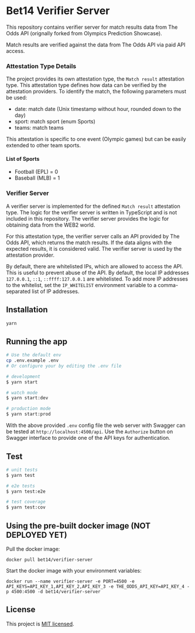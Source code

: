 
# Bet14 Verifier Server

This repository contains verifier server for match results data from The Odds API (orignally forked from Olympics Prediction Showcase).

Match results are verified against the data from The Odds API via paid API access.

### Attestation Type Details

The project provides its own attestation type, the `Match result` attestation type. This attestation type defines how data can be verified by the attestation providers. To identify the match, the following parameters must be used:

- date: match date (Unix timestamp without hour, rounded down to the day)
- sport: match sport (enum Sports)
- teams: match teams

This attestation is specific to one event (Olympic games) but can be easily extended to other team sports.

#### List of Sports

- Football (EPL) = 0
- Baseball (MLB) = 1

### Verifier Server

A verifier server is implemented for the defined `Match result` attestation type. The logic for the verifier server is written in TypeScript and is not included in this repository. The verifier server provides the logic for obtaining data from the WEB2 world.

For this attestation type, the verifier server calls an API provided by The Odds API, which returns the match results. If the data aligns with the expected results, it is considered valid. The verifier server is used by the attestation provider.

By default, there are whitelisted IPs, which are allowed to access the API. This is useful to prevent abuse of the API. By default, the local IP addresses `127.0.0.1`, `::1`, `::ffff:127.0.0.1` are whitelisted. To add more IP addresses to the whitelist, set the `IP_WHITELIST` environment variable to a comma-separated list of IP addresses.

## Installation

```bash
yarn
```

## Running the app

```bash
# Use the default env 
cp .env.example .env
# Or configure your by editing the .env file

# development
$ yarn start

# watch mode
$ yarn start:dev

# production mode
$ yarn start:prod
```

With the above provided `.env` config file the web server with Swagger can be tested at `http://localhost:4500/api`. Use the `Authorize` button on Swagger interface to provide one of the API keys for authentication.

## Test

```bash
# unit tests
$ yarn test

# e2e tests
$ yarn test:e2e

# test coverage
$ yarn test:cov
```


## Using the pre-built docker image (NOT DEPLOYED YET)

Pull the docker image:
```
docker pull bet14/verifier-server 
```

Start the docker image with your environment variables:
```
docker run --name verifier-server -e PORT=4500 -e API_KEYS=API_KEY_1,API_KEY_2,API_KEY_3 -e THE_ODDS_API_KEY=API_KEY_4 -p 4500:4500 -d bet14/verifier-server
```

## License

This project is [MIT licensed](LICENSE.md).
